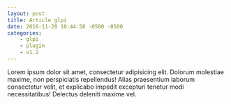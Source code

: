 ```yaml
---
layout: post
title: Article glpi
date: 2016-11-28 10:44:50 -0500 -0500
categories: 
    - glpi
    - plugin
    - v1.2
---
```

Lorem ipsum dolor sit amet, consectetur adipisicing elit. Dolorum molestiae maxime, non perspiciatis repellendus! Alias praesentium laborum consectetur velit, et explicabo impedit excepturi tenetur modi necessitatibus! Delectus deleniti maxime vel.
